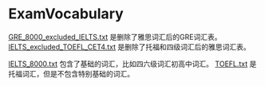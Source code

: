 # ExamVocabulary


[GRE_8000_excluded_IELTS.txt](dist/GRE_8000_excluded_IELTS.txt) 是删除了雅思词汇后的GRE词汇表。
[IELTS_excluded_TOEFL_CET4.txt](dist/IELTS_excluded_TOEFL_CET4.txt) 是删除了托福和四级词汇后的雅思词汇表。

[IELTS_8000.txt](dist/IELTS_8000.txt) 包含了基础的词汇，比如四六级词汇初高中词汇。
[TOEFL.txt](dist/TOEFL.txt) 是托福词汇，但是不包含特别基础的词汇。
